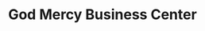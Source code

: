 ---
title: "God Mercy Business Center"
url: /gbarnga/god-mercy-business-center-monrovia-road/
shop: convenience
---